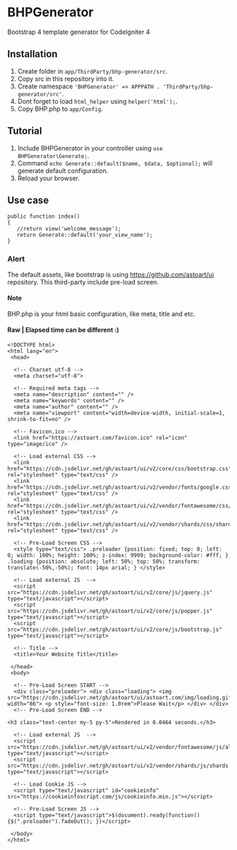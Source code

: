 # BHPGenerator
Bootstrap 4 template generator for CodeIgniter 4

## Installation
  1. Create folder in `app/ThirdParty/bhp-generator/src`.
  2. Copy src in this repository into it.
  3. Create namespace `'BHPGenerator' => APPPATH . 'ThirdParty/bhp-generator/src'`.
  4. Dont forget to load `html_helper` using `helper('html');`.
  5. Copy BHP.php to `app/Config`.

## Tutorial
  1. Include BHPGenerator in your controller using `use BHPGenerator\Generate;`.
  2. Command `echo Generate::default($name, $data, $optional);` will generate default configuration.
  3. Reload your browser.

## Use case
	public function index()
	{
	   //return view('welcome_message');
	   return Generate::default('your_view_name');
	}

### Alert
The default assets, like bootstrap is using https://github.com/astoart/ui repository. This third-party include pre-load screen.

#### Note
BHP.php is your html basic configuration, like meta, title and etc.

#### Raw | Elapsed time can be different :)
    <!DOCTYPE html>
    <html lang="en">
     <head>

      <!-- Charset utf-8 -->
      <meta charset="utf-8">

      <!-- Required meta tags -->
      <meta name="description" content="" />
      <meta name="keywords" content="" />
      <meta name="author" content="" />
      <meta name="viewport" content="width=device-width, initial-scale=1, shrink-to-fit=no" />

      <!-- Favicon.ico -->
      <link href="https://astoart.com/favicon.ico" rel="icon" type="image/ico" />

      <!-- Load external CSS -->
      <link href="https://cdn.jsdelivr.net/gh/astoart/ui/v2/core/css/bootstrap.css" rel="stylesheet" type="text/css" />
      <link href="https://cdn.jsdelivr.net/gh/astoart/ui/v2/vendor/fonts/google.css" rel="stylesheet" type="text/css" />
      <link href="https://cdn.jsdelivr.net/gh/astoart/ui/v2/vendor/fontawesome/css/all.css" rel="stylesheet" type="text/css" />
      <link href="https://cdn.jsdelivr.net/gh/astoart/ui/v2/vendor/shards/css/shards.css" rel="stylesheet" type="text/css" />

      <!-- Pre-Load Screen CSS -->
      <style type="text/css"> .preloader {position: fixed; top: 0; left: 0; width: 100%; height: 100%; z-index: 9999; background-color: #fff; } .loading {position: absolute; left: 50%; top: 50%; transform: translate(-50%,-50%); font: 14px arial; } </style>

      <!-- Load external JS  -->
      <script src="https://cdn.jsdelivr.net/gh/astoart/ui/v2/core/js/jquery.js" type="text/javascript"></script>
      <script src="https://cdn.jsdelivr.net/gh/astoart/ui/v2/core/js/popper.js" type="text/javascript"></script>
      <script src="https://cdn.jsdelivr.net/gh/astoart/ui/v2/core/js/bootstrap.js" type="text/javascript"></script>

      <!-- Title -->
      <title>Your Website Title</title>

     </head>
     <body>

      <!-- Pre-Load Screen START -->
      <div class="preloader"> <div class="loading"> <img src="https://cdn.jsdelivr.net/gh/astoart/ui/astoart.com/img/loading.gif" width="86"> <p style="font-size: 1.0rem">Please Wait</p> </div> </div>
      <!-- Pre-Load Screen END -->

    <h3 class="text-center my-5 py-5">Rendered in 0.0464 seconds.</h3>

      <!-- Load external JS  -->
      <script src="https://cdn.jsdelivr.net/gh/astoart/ui/v2/vendor/fontawesome/js/all.js" type="text/javascript"></script>
      <script src="https://cdn.jsdelivr.net/gh/astoart/ui/v2/vendor/shards/js/shards.js" type="text/javascript"></script>

      <!-- Load Cookie JS -->
      <script type="text/javascript" id="cookieinfo" src="https://cookieinfoscript.com/js/cookieinfo.min.js"></script>

      <!-- Pre-Load Screen JS -->
      <script type="text/javascript">$(document).ready(function(){$(".preloader").fadeOut(); })</script>

     </body>
    </html>
